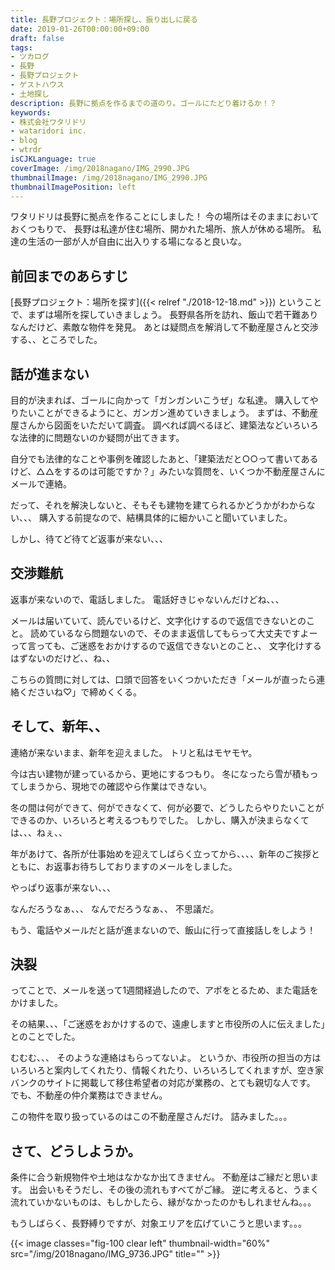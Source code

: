 ```yaml
---
title: 長野プロジェクト：場所探し、振り出しに戻る
date: 2019-01-26T00:00:00+09:00
draft: false
tags:
- ツカログ
- 長野
- 長野プロジェクト
- ゲストハウス
- 土地探し
description: 長野に拠点を作るまでの道のり。ゴールにたどり着けるか！？
keywords:
- 株式会社ワタリドリ
- wataridori inc.
- blog
- wtrdr
isCJKLanguage: true
coverImage: /img/2018nagano/IMG_2990.JPG
thumbnailImage: /img/2018nagano/IMG_2990.JPG
thumbnailImagePosition: left
---
```


ワタリドリは長野に拠点を作ることにしました！
今の場所はそのままにおいておくつもりで、
長野は私達が住む場所、開かれた場所、旅人が休める場所。
私達の生活の一部が人が自由に出入りする場になると良いな。

## 前回までのあらすじ
[長野プロジェクト：場所を探す]({{< relref "./2018-12-18.md" >}})
ということで、まずは場所を探していきましょう。
長野県各所を訪れ、飯山で若干難ありなんだけど、素敵な物件を発見。
あとは疑問点を解消して不動産屋さんと交渉する、、ところでした。

## 話が進まない
目的が決まれば、ゴールに向かって「ガンガンいこうぜ」な私達。
購入してやりたいことができるようにと、ガンガン進めていきましょう。
まずは、不動産屋さんから図面をいただいて調査。
調べれば調べるほど、建築法などいろいろな法律的に問題ないのか疑問が出てきます。

自分でも法律的なことや事例を確認したあと、「建築法だと○○って書いてあるけど、△△をするのは可能ですか？」みたいな質問を、いくつか不動産屋さんにメールで連絡。

だって、それを解決しないと、そもそも建物を建てられるかどうかがわからない、、、
購入する前提なので、結構具体的に細かいこと聞いていました。

しかし、待てど待てど返事が来ない、、、

## 交渉難航
返事が来ないので、電話しました。
電話好きじゃないんだけどね、、、

メールは届いていて、読んでいるけど、文字化けするので返信できないとのこと。
読めているなら問題ないので、そのまま返信してもらって大丈夫ですよーって言っても、ご迷惑をおかけするので返信できないとのこと、、
文字化けするはずないのだけど、、ね、、

こちらの質問に対しては、口頭で回答をいくつかいただき「メールが直ったら連絡くださいね♡」で締めくくる。


## そして、新年、、
連絡が来ないまま、新年を迎えました。
トリと私はモヤモヤ。

今は古い建物が建っているから、更地にするつもり。
冬になったら雪が積もってしまうから、現地での確認やら作業はできない。

冬の間は何ができて、何ができなくて、何が必要で、どうしたらやりたいことができるのか、いろいろと考えるつもりでした。
しかし、購入が決まらなくては、、、ねぇ、、

年があけて、各所が仕事始めを迎えてしばらく立ってから、、、、新年のご挨拶とともに、お返事お待ちしておりますのメールをしました。

やっぱり返事が来ない、、、

なんだろうなぁ、、、
なんでだろうなぁ、、
不思議だ。

もう、電話やメールだと話が進まないので、飯山に行って直接話しをしよう！


## 決裂
ってことで、メールを送って1週間経過したので、アポをとるため、また電話をかけました。

その結果、、、「ご迷惑をおかけするので、遠慮しますと市役所の人に伝えました」とのことでした。

むむむ、、、
そのような連絡はもらってないよ。
というか、市役所の担当の方はいろいろと案内してくれたり、情報くれたり、いろいろしてくれますが、空き家バンクのサイトに掲載して移住希望者の対応が業務の、とても親切な人です。
でも、不動産の仲介業務はできません。

この物件を取り扱っているのはこの不動産屋さんだけ。
詰みました。。。


## さて、どうしようか。
条件に合う新規物件や土地はなかなか出てきません。
不動産はご縁だと思います。
出会いもそうだし、その後の流れもすべてがご縁。
逆に考えると、うまく流れていかないものは、もしかしたら、縁がなかったのかもしれませんね。。。

もうしばらく、長野縛りですが、対象エリアを広げていこうと思います。。。


{{< image classes="fig-100 clear left" thumbnail-width="60%" src="/img/2018nagano/IMG_9736.JPG" title="" >}} 

